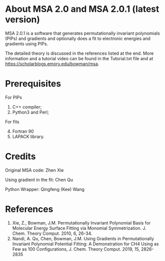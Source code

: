 # About MSA 2.0 and MSA 2.0.1 (latest version)
MSA 2.0.1 is a software that generates permutationally invariant polynomials (PIPs) and gradients and optionally does a fit to electronic energies and gradients using PIPs.

The detailed theory is discussed in the references listed at the end. More information and a tutorial video can be found in the Tutorial.txt file and at https://scholarblogs.emory.edu/bowman/msa.

# Prerequisites
For PIPs
1. C++  compiler;
2. Python3 and Perl;
   
For fits

4. Fortran 90   
5. LAPACK library.

# Credits
Original MSA code: Zhen Xie

Using gradient in the fit: Chen Qu

Python Wrapper: Qingfeng (Kee) Wang


# References
1. Xie, Z., Bowman, J.M. Permutationally Invariant Polynomial Basis for Molecular Energy Surface Fitting via Monomial Symmetrization. J. Chem. Theory Comput. 2010, 6, 26-34.
2. Nandi, A. Qu, Chen, Bowman, J.M. Using Gradients in Permutationally Invariant Polynomial Potential Fitting: A Demonstration for CH4 Using as Few as 100 Configurations, J. Chem. Theory Comput. 2019, 15, 2826-2835
